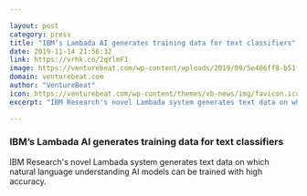 ```yaml
---

layout: post
category: press
title: "IBM’s Lambada AI generates training data for text classifiers"
date: 2019-11-14 21:56:32
link: https://vrhk.co/2qYlmF1
image: https://venturebeat.com/wp-content/uploads/2019/09/5e486ff8-b51f-4396-9568-06fa29fec85c-e1573767177142.png?w=1200&strip=all
domain: venturebeat.com
author: "VentureBeat"
icon: https://venturebeat.com/wp-content/themes/vb-news/img/favicon.ico
excerpt: "IBM Research's novel Lambada system generates text data on which natural language understanding AI models can be trained with high accuracy."

---
```


### IBM’s Lambada AI generates training data for text classifiers

IBM Research's novel Lambada system generates text data on which natural language understanding AI models can be trained with high accuracy.